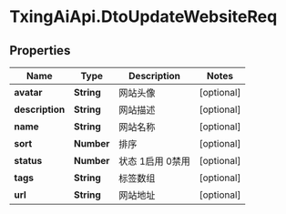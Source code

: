 # TxingAiApi.DtoUpdateWebsiteReq

## Properties

Name | Type | Description | Notes
------------ | ------------- | ------------- | -------------
**avatar** | **String** | 网站头像 | [optional] 
**description** | **String** | 网站描述 | [optional] 
**name** | **String** | 网站名称 | [optional] 
**sort** | **Number** | 排序 | [optional] 
**status** | **Number** | 状态 1启用 0禁用 | [optional] 
**tags** | **String** | 标签数组 | [optional] 
**url** | **String** | 网站地址 | [optional] 


